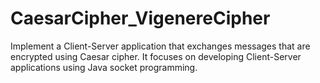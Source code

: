 # CaesarCipher_VigenereCipher
 Implement a Client-Server application that exchanges messages that are encrypted using Caesar cipher. It focuses on developing Client-Server applications using Java socket programming.
